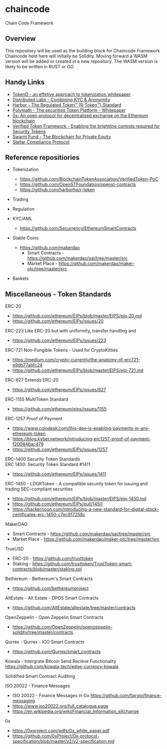 # chaincode
Chain Code Framework

## Overview
This repository will be used as the building block for Chaincode Framework
Chaincode held here will initially be Solidity.
Moving forward a WASM version will be added or created in a new repository.
The WASM version is likely to be written in RUST or GO

## Handy Links
* [TokenD - an effetive approach to tokenization whitepaper](https://tokend.io/downloads/WP00030DLPKDH.pdf?latest)
* [Distributed Labs - Combining KYC & Anonymity](https://distributedlab.com/whitepaper/CombiningKYC%26anonymity.pdf)
* [Harbor - The Regulated Token™ (R-Token™) Standard](https://harbor.com/rtokenwhitepaper.pdf)
* [Polymath - The securities Token Platform - Whitepaper](https://daks2k3a4ib2z.cloudfront.net/5a46fad33472ef00014b540a/5a46fad33472ef00014b54d0_Polymath%20Whitepaper.pdf)
* [0x: An open protocol for decentralized exchange on the Ethereum blockchain](https://0x.org/pdfs/0x_white_paper.pdf)
* [Verified Token Framework - Enabling the brightline controls
required for Security Tokens](https://verifiedtokenframework.com/assets/Verified-Token-Framework-Paper-October-2018-v1.0.pdf)
* [Swarm Fund - The Blockchain for Private Equity](https://docs.swarm.fund/swarm-whitepaper-eng.pdf)
* [Stellar Compliance Protocol](https://www.stellar.org/developers/guides/compliance-protocol.html)


## Reference repositiories

* Tokenization
  * https://github.com/BlockchainTokenAssociation/VerifiedToken-PoC
  * https://github.com/OpenSTFoundation/openst-contracts
  * https://github.com/harborhq/r-token


* Trading

* Regulation

* KYC/AML 
  * https://github.com/Securrency/EthereumSmartContracts

* Stable Coins
  * https://github.com/makerdao
    * Smart Contracts - https://github.com/makerdao/sai/tree/master/src
    * Market Place - https://github.com/makerdao/maker-otc/tree/master/src

* Baskets





## Miscellaneous - Token Standards
ERC-20	
* https://github.com/ethereum/EIPs/blob/master/EIPS/eip-20.md 
* https://github.com/ethereum/EIPs/issues/20

ERC-223	Like ERC-20 but with uniformity, transfer handling and 
* https://github.com/ethereum/EIPs/issues/223

ERC-721	Non-Fungible Tokens - Used for CryptoKitties
* https://medium.com/crypto-currently/the-anatomy-of-erc721-e9db77abfc24
* https://github.com/ethereum/EIPs/blob/master/EIPS/eip-721.md

ERC-827	Extends ERC-20
* https://github.com/ethereum/EIPs/issues/827

ERC-1155	MultiToken Standard
* https://github.com/ethereum/eips/issues/1155

ERC-1257	Proof of Payment
* https://www.coindesk.com/this-dex-is-enabling-payments-in-any-ethereum-token
* https://blog.kyber.network/introducing-erc1257-proof-of-payment-f200446ac479
* https://github.com/ethereum/EIPs/issues/1257

ERC-1400 Security Token Standards	
ERC 1400: Security Token Standard #1411
* https://github.com/ethereum/EIPs/issues/1411

ERC-1450 - LDGRToken - A compatible security token for issuing and trading SEC-compliant securities
* https://github.com/ethereum/EIPs/blob/master/EIPS/eip-1450.md
* https://github.com/ethereum/EIPs/pull/1450
* https://hackernoon.com/introducing-a-new-standard-for-digital-stock-certificates-erc-1450-c7ec917258c

MakerDAO	
* Smart Contracts - https://github.com/makerdao/sai/tree/master/src
* Market Place - https://github.com/makerdao/maker-otc/tree/master/src

TrueUSD	
* ERC-20 - https://github.com/trusttoken
* Staking - https://github.com/trusttoken/TrustToken-smart-contracts/blob/master/staking.sol

Bethereum - Bethereum's Smart Contracts
* https://github.com/bethereumproject

AltEstate - Alt Estate - DPOS Smart Contracts
* https://github.com/AltEstate/altestate/tree/master/contracts

OpenZeppelin - Open Zeppelin Smart Contracts
* https://github.com/OpenZeppelin/openzeppelin-solidity/tree/master/contracts

Qurrex	- Qurrex - ICO Smart Contracts
* https://github.com/Qurrex/smart_contracts

Kowala - Intergrate Bitcoin Send Recieve Functionality
https://github.com/kowala-tech/edge-currency-kowala

Solidified	Smart Contract Auditing

ISO 20022 - Finance Messages	
* ISO 20022 - Finance Messages in Go https://github.com/fairxio/finance-messaging
* https://www.iso20022.org/full_catalogue.page
* https://en.wikipedia.org/wiki/Financial_Information_eXchange

0x
* https://0xproject.com/pdfs/0x_white_paper.pdf
* https://github.com/0xProject/0x-protocol-specification/blob/master/v2/v2-specification.md
